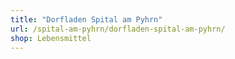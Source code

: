 ```yaml
---
title: "Dorfladen Spital am Pyhrn"
url: /spital-am-pyhrn/dorfladen-spital-am-pyhrn/
shop: Lebensmittel
---
```

